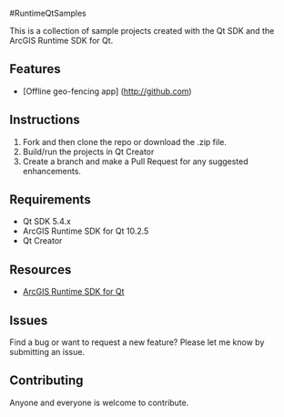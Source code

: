 #RuntimeQtSamples

This is a collection of sample projects created with the Qt SDK and the ArcGIS Runtime SDK for Qt.

## Features
* [Offline geo-fencing app] (http://github.com)

## Instructions

1. Fork and then clone the repo or download the .zip file. 
2. Build/run the projects in Qt Creator
3. Create a branch and make a Pull Request for any suggested enhancements.

## Requirements

* Qt SDK 5.4.x
* ArcGIS Runtime SDK for Qt 10.2.5
* Qt Creator

## Resources

* [ArcGIS Runtime SDK for Qt](https://developers.arcgis.com/qt/)

## Issues

Find a bug or want to request a new feature?  Please let me know by submitting an issue.

## Contributing

Anyone and everyone is welcome to contribute. 
